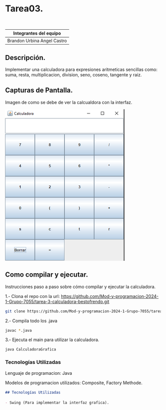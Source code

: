 # Tarea03.
 
<br> 
 
|Integrantes del equipo                         | 
|-----------------------------------------------| 
|Brandon Urbina                     Angel Castro|

## Descripción.

Implementar una calculadora para expresiones aritmeticas sencillas como: suma, resta, multiplicacion, division, seno, coseno, tangente y raiz.

## Capturas de Pantalla.

Imagen de como se debe de ver la calcualdora con la interfaz.

![Captura de pantalla de la calculadora con interfaz grafica.](src/img/imagenCal.png)

## Como compilar y ejecutar.

Instrucciones paso a paso sobre cómo compilar y ejecutar la calculadora.

1.- Clona el repo con la url: https://github.com/Mod-y-programacion-2024-1-Grupo-7055/tarea-3-calculadora-bestofrendo.git
```bash
git clone https://github.com/Mod-y-programacion-2024-1-Grupo-7055/tarea-3-calculadora-bestofrendo.git
```
2.- Compila todo los .java
```bash
javac *.java
```
3.- Ejecuta el main para utilizar la calculadora.
```bash
java CalculadoraGrafica
```

### Tecnologías Utilizadas

Lenguaje de programacion: Java

Modelos de programacion utilizados: Composite, Factory Methode.

```markdown
## Tecnologías Utilizadas

- Swing (Para implementar la interfaz grafica).




